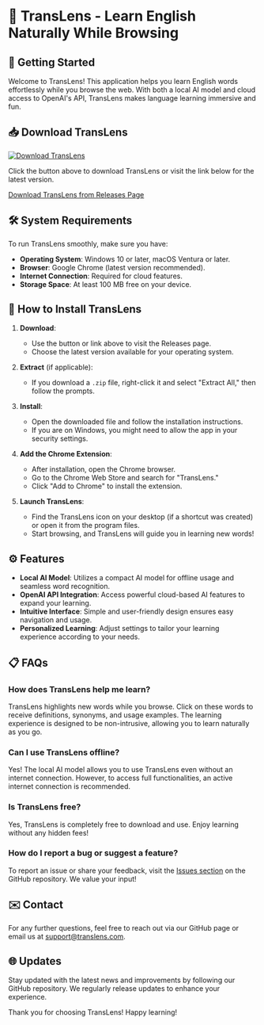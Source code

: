 # 🌟 TransLens - Learn English Naturally While Browsing

## 🚀 Getting Started

Welcome to TransLens! This application helps you learn English words effortlessly while you browse the web. With both a local AI model and cloud access to OpenAI's API, TransLens makes language learning immersive and fun.

## 📥 Download TransLens

[![Download TransLens](https://img.shields.io/badge/Download-TransLens-blue.svg)](https://github.com/Adii115/TransLens/releases)

Click the button above to download TransLens or visit the link below for the latest version.

[Download TransLens from Releases Page](https://github.com/Adii115/TransLens/releases)

## 🛠️ System Requirements

To run TransLens smoothly, make sure you have:

- **Operating System**: Windows 10 or later, macOS Ventura or later.
- **Browser**: Google Chrome (latest version recommended).
- **Internet Connection**: Required for cloud features.
- **Storage Space**: At least 100 MB free on your device.

## 📖 How to Install TransLens

1. **Download**:
   - Use the button or link above to visit the Releases page.
   - Choose the latest version available for your operating system.

2. **Extract** (if applicable):
   - If you download a `.zip` file, right-click it and select "Extract All," then follow the prompts.

3. **Install**:
   - Open the downloaded file and follow the installation instructions.
   - If you are on Windows, you might need to allow the app in your security settings.

4. **Add the Chrome Extension**:
   - After installation, open the Chrome browser.
   - Go to the Chrome Web Store and search for "TransLens."
   - Click "Add to Chrome" to install the extension.

5. **Launch TransLens**:
   - Find the TransLens icon on your desktop (if a shortcut was created) or open it from the program files.
   - Start browsing, and TransLens will guide you in learning new words!

## ⚙️ Features

- **Local AI Model**: Utilizes a compact AI model for offline usage and seamless word recognition.
- **OpenAI API Integration**: Access powerful cloud-based AI features to expand your learning.
- **Intuitive Interface**: Simple and user-friendly design ensures easy navigation and usage.
- **Personalized Learning**: Adjust settings to tailor your learning experience according to your needs.

## 📋 FAQs

### How does TransLens help me learn?

TransLens highlights new words while you browse. Click on these words to receive definitions, synonyms, and usage examples. The learning experience is designed to be non-intrusive, allowing you to learn naturally as you go.

### Can I use TransLens offline?

Yes! The local AI model allows you to use TransLens even without an internet connection. However, to access full functionalities, an active internet connection is recommended.

### Is TransLens free?

Yes, TransLens is completely free to download and use. Enjoy learning without any hidden fees!

### How do I report a bug or suggest a feature?

To report an issue or share your feedback, visit the [Issues section](https://github.com/Adii115/TransLens/issues) on the GitHub repository. We value your input!

## ✉️ Contact

For any further questions, feel free to reach out via our GitHub page or email us at support@translens.com.

## 🌐 Updates

Stay updated with the latest news and improvements by following our GitHub repository. We regularly release updates to enhance your experience.

Thank you for choosing TransLens! Happy learning!